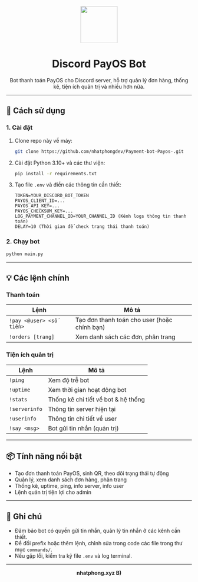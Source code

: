 <div align="center">
  <img src="https://cdn-icons-png.flaticon.com/512/3135/3135715.png" width="100" />
  <h1>Discord PayOS Bot</h1>
  <p>Bot thanh toán PayOS cho Discord server, hỗ trợ quản lý đơn hàng, thống kê, tiện ích quản trị và nhiều hơn nữa.</p>
</div>

---

## 🚀 Cách sử dụng

### 1. Cài đặt

1. Clone repo này về máy:
   ```bash
   git clone https://github.com/nhatphongdev/Payment-bot-Payos-.git
   ```
2. Cài đặt Python 3.10+ và các thư viện:
   ```bash
   pip install -r requirements.txt
   ```
3. Tạo file `.env` và điền các thông tin cần thiết:
   ```env
   TOKEN=YOUR_DISCORD_BOT_TOKEN
   PAYOS_CLIENT_ID=...
   PAYOS_API_KEY=...
   PAYOS_CHECKSUM_KEY=...
   LOG_PAYMENT_CHANNEL_ID=YOUR_CHANNEL_ID (Kênh logs thông tin thanh toán)
   DELAY=10 (Thời gian để check trạng thái thanh toán)
   ```

### 2. Chạy bot

```bash
python main.py
```

---

## 💡 Các lệnh chính

### Thanh toán

| Lệnh                     | Mô tả                                        |
| ------------------------ | -------------------------------------------- |
| `!pay <@user> <số tiền>` | Tạo đơn thanh toán cho user (hoặc chính bạn) |
| `!orders [trang]`        | Xem danh sách các đơn, phân trang            |

### Tiện ích quản trị

| Lệnh          | Mô tả                               |
| ------------- | ----------------------------------- |
| `!ping`       | Xem độ trễ bot                      |
| `!uptime`     | Xem thời gian hoạt động bot         |
| `!stats`      | Thống kê chi tiết về bot & hệ thống |
| `!serverinfo` | Thông tin server hiện tại           |
| `!userinfo`   | Thông tin chi tiết về user          |
| `!say <msg>`  | Bot gửi tin nhắn (quản trị)         |

---

## 📦 Tính năng nổi bật

- Tạo đơn thanh toán PayOS, sinh QR, theo dõi trạng thái tự động
- Quản lý, xem danh sách đơn hàng, phân trang
- Thống kê, uptime, ping, info server, info user
- Lệnh quản trị tiện lợi cho admin

---

## 📝 Ghi chú

- Đảm bảo bot có quyền gửi tin nhắn, quản lý tin nhắn ở các kênh cần thiết.
- Để đổi prefix hoặc thêm lệnh, chỉnh sửa trong code các file trong thư mục `commands/`.
- Nếu gặp lỗi, kiểm tra kỹ file `.env` và log terminal.

---

<div align="center">
  <b>nhatphong.xyz B)</b>
</div>
